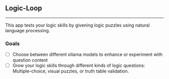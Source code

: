 ## Logic-Loop
---
This app tests your logic skills by givening logic puzzles using natural language processing.

### Goals
- [ ] Choose between different ollama models to enhance or experiment with question content
- [ ] Grow your logic skills through different kinds of logic questions: Multiple-choice, visual puzzles, or truth table validation.
